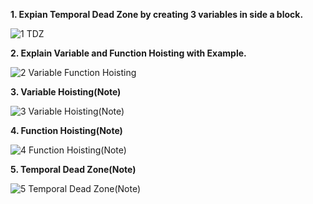 **1. Expian Temporal Dead Zone by creating 3 variables in side a block.**

![1  TDZ](https://github.com/user-attachments/assets/ed2188de-f764-4d75-812b-5901d03d8b5a)

**2. Explain Variable and Function Hoisting with Example.**

![2  Variable   Function Hoisting](https://github.com/user-attachments/assets/189c0067-3ec8-41b8-b55b-9dcd040afdd3)

**3. Variable Hoisting(Note)**

![3  Variable Hoisting(Note)](https://github.com/user-attachments/assets/e4c39f64-025e-4416-a1d7-d9338361f21d)

**4. Function Hoisting(Note)**

![4  Function Hoisting(Note)](https://github.com/user-attachments/assets/3d5e3fff-def7-44a2-9e23-262bde93a586)

**5. Temporal Dead Zone(Note)**

![5  Temporal Dead Zone(Note)](https://github.com/user-attachments/assets/18040a75-dcf4-455e-b1b2-ad42f4e6cb73)
